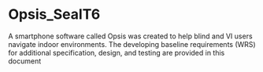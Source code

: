 # Opsis_SealT6
A smartphone software called Opsis was created to help blind and VI users navigate indoor environments. The developing baseline requirements (WRS) for additional specification, design, and testing are provided in this document
